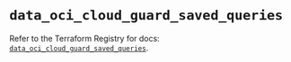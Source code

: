 # `data_oci_cloud_guard_saved_queries`

Refer to the Terraform Registry for docs: [`data_oci_cloud_guard_saved_queries`](https://registry.terraform.io/providers/hashicorp/oci/7.19.0/docs/data-sources/cloud_guard_saved_queries).
